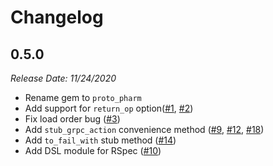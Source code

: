 # Changelog

## 0.5.0
*Release Date: 11/24/2020*

- Rename gem to `proto_pharm`
- Add support for `return_op` option([#1](https://github.com/Freshly/proto_pharm/pull/1), [#2](https://github.com/Freshly/proto_pharm/pull/2))
- Fix load order bug ([#3](https://github.com/Freshly/proto_pharm/pull/3))
- Add `stub_grpc_action` convenience method ([#9](https://github.com/Freshly/proto_pharm/pull/9), [#12](https://github.com/Freshly/proto_pharm/pull/12), [#18](https://github.com/Freshly/proto_pharm/pull/18))
- Add `to_fail_with` stub method ([#14](https://github.com/Freshly/proto_pharm/pull/14))
- Add DSL module for RSpec ([#10](https://github.com/Freshly/proto_pharm/pull/10))
